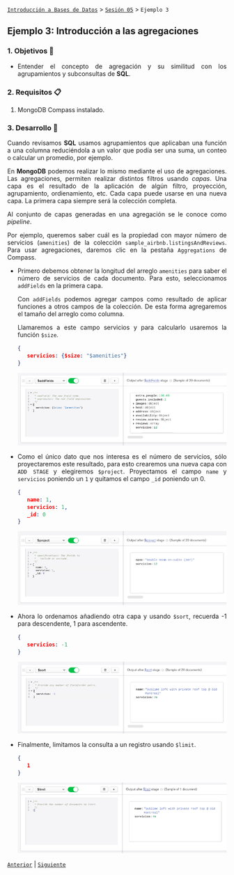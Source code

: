 [`Introducción a Bases de Datos`](../../Readme.md) > [`Sesión 05`](../Readme.md) > `Ejemplo 3`

## Ejemplo 3: Introducción a las agregaciones

<div style="text-align: justify;">

### 1. Objetivos :dart: 

- Entender el concepto de agregación y su similitud con los agrupamientos y subconsultas de __SQL__.

### 2. Requisitos :clipboard:

1. MongoDB Compass instalado.

### 3. Desarrollo :rocket:

Cuando revisamos __SQL__ usamos agrupamientos que aplicaban una función a una columna reduciéndola a un valor que podía ser una suma, un conteo o calcular un promedio, por ejemplo. 

En __MongoDB__ podemos realizar lo mismo mediante el uso de agregaciones. Las agregaciones, permiten realizar distintos filtros usando *capas*. Una capa es el resultado de la aplicación de algún filtro, proyección, agrupamiento, ordienamiento, etc. Cada capa puede usarse en una nueva capa. La primera capa siempre será la colección completa.

Al conjunto de capas generadas en una agregación se le conoce como *pipeline*.

Por ejemplo, queremos saber cuál es la propiedad con mayor número de servicios (`amenities`) de la colección `sample_airbnb.listingsAndReviews`. Para usar agregaciones, daremos clic en la pestaña `Aggregations` de Compass. 

- Primero debemos obtener la longitud del arreglo `amenities` para saber el número de servicios de cada documento. Para esto, seleccionamos `addFields` en la primera capa.

   Con `addFields` podemos agregar campos como resultado de aplicar funciones a otros campos de la colección. De esta forma agregaremos el tamaño del arreglo como columna.
   
   Llamaremos a este campo servicios y para calcularlo usaremos la función `$size`. 
   
   ```json
   {
      servicios: {$size: "$amenities"}
   }
   ```
   
   ![imagen](imagenes/s5e31.png)
   
- Como el único dato que nos interesa es el número de servicios, sólo proyectaremos este resultado, para esto crearemos una nueva capa con `ADD STAGE` y elegiremos `$project`. Proyectamos el campo `name` y  `servicios` poniendo un `1` y quitamos el campo `_id` poniendo un 0.

   ```json
   {
      name: 1,
      servicios: 1,
      _id: 0
   }
   ```
   
   ![imagen](imagenes/s5e32.png)
   
- Ahora lo ordenamos añadiendo otra capa y usando `$sort`, recuerda -1 para descendente, 1 para ascendente.

   ```json
   {
      servicios: -1
   }
   ```
   
   ![imagen](imagenes/s5e33.png)
   
- Finalmente, limitamos la consulta a un registro usando `$limit`.

   ```json
   {
      1
   }
   ```
   
   ![imagen](imagenes/s5e34.png)

[`Anterior`](../Readme.md#introducción-a-las-agregaciones) | [`Siguiente`](../Reto-03/Readme.md)

</div>
